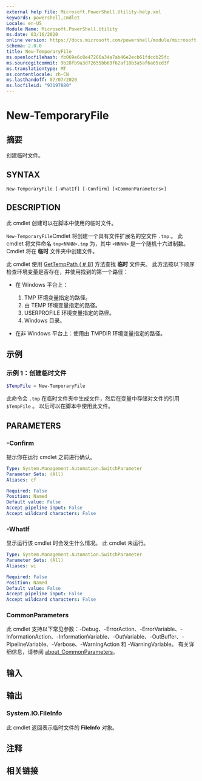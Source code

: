 ```yaml
---
external help file: Microsoft.PowerShell.Utility-help.xml
keywords: powershell,cmdlet
Locale: en-US
Module Name: Microsoft.PowerShell.Utility
ms.date: 03/16/2020
online version: https://docs.microsoft.com/powershell/module/microsoft.powershell.utility/new-temporaryfile?view=powershell-5.1&WT.mc_id=ps-gethelp
schema: 2.0.0
title: New-TemporaryFile
ms.openlocfilehash: fb069e6c8e47266a34a7ab46e2ecb61fdcdb25fc
ms.sourcegitcommit: 9b28fb9a3d72655bb63f62af18b3a5af6a05cd3f
ms.translationtype: MT
ms.contentlocale: zh-CN
ms.lasthandoff: 07/07/2020
ms.locfileid: "93197880"
---
```

# New-TemporaryFile

## 摘要
创建临时文件。

## SYNTAX

```
New-TemporaryFile [-WhatIf] [-Confirm] [<CommonParameters>]
```

## DESCRIPTION

此 cmdlet 创建可以在脚本中使用的临时文件。

`New-TemporaryFile`Cmdlet 将创建一个具有文件扩展名的空文件 `.tmp` 。
此 cmdlet 将文件命名 `tmp<NNNN>.tmp` 为，其中 `<NNNN>` 是一个随机十六进制数。
Cmdlet 将在 **临时** 文件夹中创建文件。

此 cmdlet 使用 [GetTempPath ( # B1](/dotnet/api/system.io.path.gettemppath) 方法查找 **临时** 文件夹。 此方法按以下顺序检查环境变量是否存在，并使用找到的第一个路径：

- 在 Windows 平台上：

  1. TMP 环境变量指定的路径。
  1. 由 TEMP 环境变量指定的路径。
  1. USERPROFILE 环境变量指定的路径。
  1. Windows 目录。

- 在非 Windows 平台上：使用由 TMPDIR 环境变量指定的路径。

## 示例

### 示例 1：创建临时文件

```powershell
$TempFile = New-TemporaryFile
```

此命令会 `.tmp` 在临时文件夹中生成文件，然后在变量中存储对文件的引用 `$TempFile` 。 以后可以在脚本中使用此文件。

## PARAMETERS

### -Confirm

提示你在运行 cmdlet 之前进行确认。

```yaml
Type: System.Management.Automation.SwitchParameter
Parameter Sets: (All)
Aliases: cf

Required: False
Position: Named
Default value: False
Accept pipeline input: False
Accept wildcard characters: False
```

### -WhatIf

显示运行该 cmdlet 时会发生什么情况。
此 cmdlet 未运行。

```yaml
Type: System.Management.Automation.SwitchParameter
Parameter Sets: (All)
Aliases: wi

Required: False
Position: Named
Default value: False
Accept pipeline input: False
Accept wildcard characters: False
```

### CommonParameters

此 cmdlet 支持以下常见参数：-Debug、-ErrorAction、-ErrorVariable、-InformationAction、-InformationVariable、-OutVariable、-OutBuffer、-PipelineVariable、-Verbose、-WarningAction 和 -WarningVariable。 有关详细信息，请参阅 [about_CommonParameters](../Microsoft.PowerShell.Core/About/about_CommonParameters.md)。

## 输入

## 输出

### System.IO.FileInfo

此 cmdlet 返回表示临时文件的 **FileInfo** 对象。

## 注释

## 相关链接
